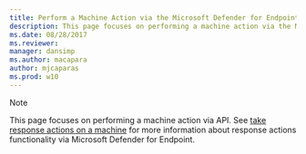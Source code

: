 ```yaml
---
title: Perform a Machine Action via the Microsoft Defender for Endpoint API
description: This page focuses on performing a machine action via the Microsoft Defender for Endpoint API.
ms.date: 08/28/2017
ms.reviewer: 
manager: dansimp
ms.author: macapara
author: mjcaparas
ms.prod: w10
---
```


>[!Note]
> This page focuses on performing a machine action via API. See [take response actions on a machine](../threat-protection/microsoft-defender-atp/respond-machine-alerts.md) for more information about response actions functionality via Microsoft Defender for Endpoint.
